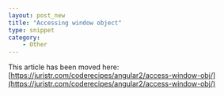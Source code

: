 ```yaml
---
layout: post_new
title: "Accessing window object"
type: snippet
category:
    - Other
---
```


This article has been moved here: [https://juristr.com/coderecipes/angular2/access-window-obj/](https://juristr.com/coderecipes/angular2/access-window-obj/)
